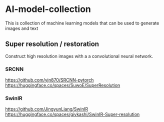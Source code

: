 # AI-model-collection

This is collection of machine learning models that can be used to generate images and text

## Super resolution / restoration
Construct high resolution images with a a convolutional neural network.

### SRCNN
https://github.com/yjn870/SRCNN-pytorch
https://huggingface.co/spaces/SuwoE/SuperResolution

### SwinIR
https://github.com/JingyunLiang/SwinIR
https://huggingface.co/spaces/givkashi/SwinIR-Super-resolution




